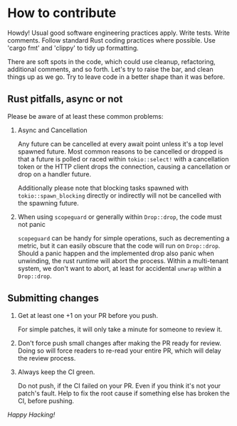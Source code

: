 # How to contribute

Howdy! Usual good software engineering practices apply. Write
tests. Write comments. Follow standard Rust coding practices where
possible. Use 'cargo fmt' and 'clippy' to tidy up formatting.

There are soft spots in the code, which could use cleanup,
refactoring, additional comments, and so forth. Let's try to raise the
bar, and clean things up as we go. Try to leave code in a better shape
than it was before.

## Rust pitfalls, async or not

Please be aware of at least these common problems:

1. Async and Cancellation

    Any future can be cancelled at every await point unless it's a top
    level spawned future. Most common reasons to be cancelled or
    dropped is that a future is polled or raced within `tokio::select!`
    with a cancellation token or the HTTP client drops the connection,
    causing a cancellation or drop on a handler future.
    
    Additionally please note that blocking tasks spawned with
    `tokio::spawn_blocking` directly or indirectly will not be
    cancelled with the spawning future.

2. When using `scopeguard` or generally within `Drop::drop`, the code
must not panic

    `scopeguard` can be handy for simple operations, such as
    decrementing a metric, but it can easily obscure that the code will
    run on `Drop::drop`. Should a panic happen and the implemented drop
    also panic when unwinding, the rust runtime will abort the process.
    Within a multi-tenant system, we don't want to abort, at least for
    accidental `unwrap` within a `Drop::drop`.

## Submitting changes

1. Get at least one +1 on your PR before you push.

   For simple patches, it will only take a minute for someone to review
it.

2. Don't force push small changes after making the PR ready for review.
Doing so will force readers to re-read your entire PR, which will delay
the review process.

3. Always keep the CI green.

   Do not push, if the CI failed on your PR. Even if you think it's not
your patch's fault. Help to fix the root cause if something else has
broken the CI, before pushing.

*Happy Hacking!*
